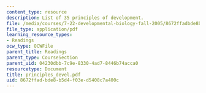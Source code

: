 ```yaml
---
content_type: resource
description: List of 35 principles of development.
file: /media/courses/7-22-developmental-biology-fall-2005/8672ffadbde8b5d4f03ed5408c7a400c_principles_devel.pdf
file_type: application/pdf
learning_resource_types:
- Readings
ocw_type: OCWFile
parent_title: Readings
parent_type: CourseSection
parent_uid: 04230dbb-7c9e-8330-4ad7-8446b74acca0
resourcetype: Document
title: principles_devel.pdf
uid: 8672ffad-bde8-b5d4-f03e-d5408c7a400c
---
```

